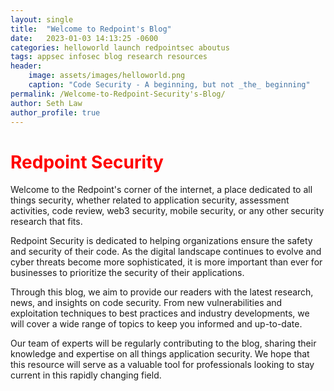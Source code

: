 ```yaml
---
layout: single
title:  "Welcome to Redpoint's Blog"
date:   2023-01-03 14:13:25 -0600
categories: helloworld launch redpointsec aboutus
tags: appsec infosec blog research resources
header: 
    image: assets/images/helloworld.png
    caption: "Code Security - A beginning, but not _the_ beginning"
permalink: /Welcome-to-Redpoint-Security's-Blog/
author: Seth Law
author_profile: true
---
```

# <span style="color:red">Redpoint Security</span>

Welcome to the Redpoint's corner of the internet, a place dedicated to all things security, whether related to application security, assessment activities, code review, web3 security, mobile security, or any other security research that fits.

Redpoint Security is dedicated to helping organizations ensure the safety and security of their code. As the digital landscape continues to evolve and cyber threats become more sophisticated, it is more important than ever for businesses to prioritize the security of their applications.

Through this blog, we aim to provide our readers with the latest research, news, and insights on code security. From new vulnerabilities and exploitation techniques to best practices and industry developments, we will cover a wide range of topics to keep you informed and up-to-date.

Our team of experts will be regularly contributing to the blog, sharing their knowledge and expertise on all things application security. We hope that this resource will serve as a valuable tool for professionals looking to stay current in this rapidly changing field.